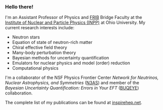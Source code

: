 ### Hello there!

I'm an Assistant Professor of Physics and [FRIB](https://frib.msu.edu/) Bridge Faculty at the [Institute of Nuclear and Particle Physics (INPP)](https://inpp.ohio.edu/~inpp/) at Ohio University. My current research interests include:
* Neutron stars
* Equation of state of neutron-rich matter
* Chiral effective field theory
* Many-body perturbation theory
* Bayesian methods for uncertainty quantification
* Emulators for nuclear physics and model (order) reduction
* Computational physics

I'm a collaborator of the NSF Physics Frontier Center _Network for Neutrinos, Nuclear Astrophysics, and Symmetries_ ([N3AS](https://n3as.berkeley.edu/)) and member of the _Bayesian Uncertainty Quantification: Errors in Your EFT_ ([BUQEYE](https://buqeye.github.io/)) collaboration.

The complete list of my publications can be found at [inspirehep.net](https://inspirehep.net/authors/1405840?ui-citation-summary=true).
